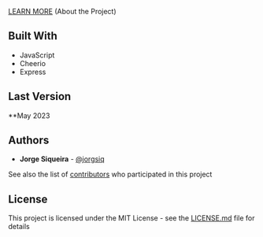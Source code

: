 [LEARN MORE](https://jorgesiqueira.com/post/football-live-api) (About the Project)

## Built With
* JavaScript
* Cheerio
* Express

## Last Version

**May 2023

## Authors
* **Jorge Siqueira** - [@jorgsiq](https://github.com/jorgsiq)

See also the list of [contributors](https://github.com/jorgsiq/saicc-website/graphs/contributors) who participated in this project

## License

This project is licensed under the MIT License - see the [LICENSE.md](LICENSE.md) file for details


